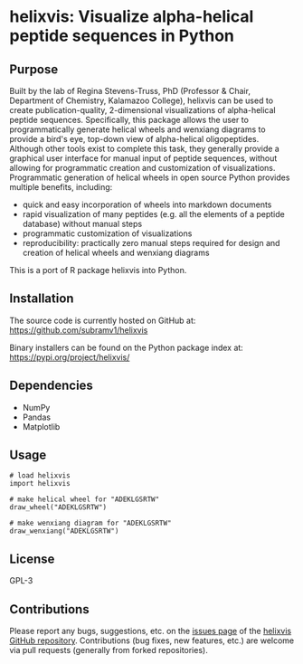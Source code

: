 # helixvis: Visualize alpha-helical peptide sequences in Python

## Purpose

Built by the lab of Regina Stevens-Truss, PhD (Professor & Chair, Department of Chemistry, Kalamazoo College), helixvis can be used to create publication-quality, 2-dimensional visualizations of alpha-helical peptide sequences.
Specifically, this package allows the user to programmatically generate helical wheels and wenxiang diagrams to provide a bird's eye, top-down view of alpha-helical oligopeptides.
Although other tools exist to complete this task, they generally provide a graphical user interface for manual input of peptide sequences, without allowing for programmatic creation and customization of visualizations.
Programmatic generation of helical wheels in open source Python provides multiple benefits, including:

* quick and easy incorporation of wheels into markdown documents
* rapid visualization of many peptides (e.g. all the elements of a peptide database) without manual steps
* programmatic customization of visualizations
* reproducibility: practically zero manual steps required for design and creation of helical wheels and wenxiang diagrams

This is a port of R package helixvis into Python.

## Installation

The source code is currently hosted on GitHub at: https://github.com/subramv1/helixvis

Binary installers can be found on the Python package index at: https://pypi.org/project/helixvis/

## Dependencies

* NumPy
* Pandas
* Matplotlib

## Usage

```
# load helixvis
import helixvis

# make helical wheel for "ADEKLGSRTW"
draw_wheel("ADEKLGSRTW")

# make wenxiang diagram for "ADEKLGSRTW"
draw_wenxiang("ADEKLGSRTW")
```
## License

GPL-3

## Contributions


Please report any bugs, suggestions, etc. on the [issues page](https://github.com/subramv1/helixvis/issues) of the [helixvis GitHub repository](https://github.com/subramv1/helixvis).
Contributions (bug fixes, new features, etc.) are welcome via pull requests (generally from forked repositories).
